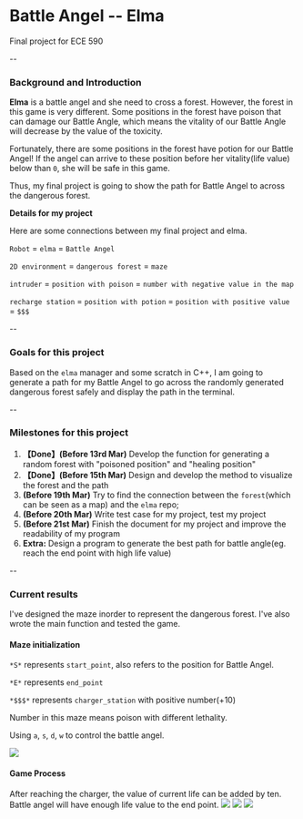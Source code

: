 # **Battle Angel -- Elma**

Final project for ECE 590

--
### Background and Introduction

**Elma** is a battle angel and she need to cross a forest. However, the forest in this game is very different. Some positions in the forest have poison that can damage our Battle Angle, which means the vitality of our Battle Angle will decrease by the value of the toxicity. 

Fortunately, there are some positions in the forest have potion for our Battle Angel! If the angel can arrive to these position before her vitality(life value) below than ``0``, she will be safe in this game. 

Thus, my final project is going to show the path for Battle Angel to across the dangerous forest.

**Details for my project**

Here are some connections between my final project and elma.

``Robot`` = ``elma`` = ``Battle Angel``

``2D environment`` = ``dangerous forest`` = ``maze``

``intruder`` = ``position with poison`` = ``number with negative value in the map``

``recharge station`` = ``position with potion`` = ``position with positive value`` = ``$$$``

--

### Goals for this project

Based on the ``elma`` manager and some scratch in C++, I am going to generate a path for my Battle Angel to go across the randomly generated dangerous forest safely and display the path in the terminal.

--

### Milestones for this project
1. **【Done】(Before 13rd Mar)** Develop the function for generating a random forest with "poisoned position" and "healing position"
2. **【Done】(Before 15th Mar)** Design and develop the method to visualize the forest and the path 
3. **(Before 19th Mar)** Try to find the connection between the ``forest``(which can be seen as a map) and the ``elma`` repo;
4. **(Before 20th Mar)** Write test case for my project, test my project
5. **(Before 21st Mar)** Finish the document for my project and improve the readability of my program 
6. **Extra:** Design a program to generate the best path for battle angle(eg. reach the end point with high life value)

--

### Current results 
I've designed the maze inorder to represent the dangerous forest. I've also wrote the main function and tested the game.

#### **Maze initialization**
``*S*`` represents ``start_point``, also refers to the position for Battle Angel. 

``*E*`` represents ``end_point``

``*$$$*`` represents ``charger_station`` with positive number(+10)

Number in this maze means poison with different lethality.

Using ``a``, ``s``, ``d``, ``w`` to control the battle angel.

![](/Users/corina/Desktop/EE_590/MyRepo/FinalProject/BattleAngel/img/UI1.png)

#### **Game Process**
After reaching the charger,  the value of current life can be added by ten. Battle angel will have enough life value to the end point.
![](/Users/corina/Desktop/EE_590/MyRepo/FinalProject/BattleAngel/img/UI2.png)
![](/Users/corina/Desktop/EE_590/MyRepo/FinalProject/BattleAngel/img/UI3.png)
![](/Users/corina/Desktop/EE_590/MyRepo/FinalProject/BattleAngel/img/UI4.png)




